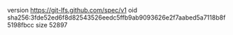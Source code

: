 version https://git-lfs.github.com/spec/v1
oid sha256:3fde52ed6f8d82543526eedc5ffb9ab9093626e2f7aabed5a7118b8f5198fbcc
size 52897
